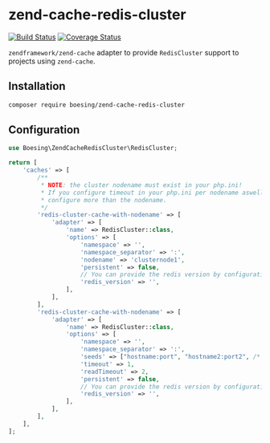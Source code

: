 # zend-cache-redis-cluster

[![Build Status](https://travis-ci.org/boesing/zend-cache-redis-cluster.svg?branch=master)](https://travis-ci.org/boesing/zend-cache-redis-cluster)
[![Coverage Status](https://coveralls.io/repos/github/boesing/zend-cache-redis-cluster/badge.svg?branch=master)](https://coveralls.io/github/boesing/zend-cache-redis-cluster?branch=master)


`zendframework/zend-cache` adapter to provide `RedisCluster` support to projects using `zend-cache`.


## Installation

```bash
composer require boesing/zend-cache-redis-cluster
```

## Configuration

```php
use Boesing\ZendCacheRedisCluster\RedisCluster;

return [
    'caches' => [
        /**
         * NOTE: the cluster nodename must exist in your php.ini!
         * If you configure timeout in your php.ini per nodename aswell, there is no need to
         * configure more than the nodename.
         */
        'redis-cluster-cache-with-nodename' => [
            'adapter' => [
                'name' => RedisCluster::class,
                'options' => [
                    'namespace' => '',
                    'namespace_separator' => ':',
                    'nodename' => 'clusternode1',
                    'persistent' => false,
                    // You can provide the redis version by configuration to avoid an info call on each connect
                    'redis_version' => '',
                ],
            ],
        ],
        'redis-cluster-cache-with-nodename' => [
            'adapter' => [
                'name' => RedisCluster::class,
                'options' => [
                    'namespace' => '',
                    'namespace_separator' => ':',
                    'seeds' => ["hostname:port", "hostname2:port2", /* ... */],
                    'timeout' => 1,
                    'readTimeout' => 2,
                    'persistent' => false,
                    // You can provide the redis version by configuration to avoid an info call on each connect
                    'redis_version' => '',
                ],
            ],
        ],
    ],
];
```
